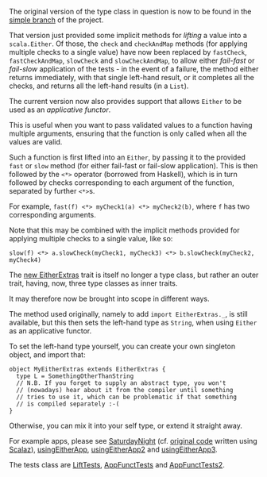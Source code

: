 The original version of the type class in question is now to be found
in the [simple branch](scala-either-extras/tree/simple) of the project.

That version just provided some implicit methods for *lifting* a value
into a `scala.Either`. Of those, the `check` and `checkAndMap` methods
(for applying multiple checks to a single value) have now been
replaced by `fastCheck`, `fastCheckAndMap`, `slowCheck` and
`slowCheckAndMap`, to allow either *fail-fast* or *fail-slow*
application of the tests - in the event of a failure, the method
either returns immediately, with that single left-hand result, or it
completes all the checks, and returns all the left-hand results (in a
`List`).

The current version now also provides support that allows `Either` to be
used as an *applicative functor*.

This is useful when you want to pass validated values to a function
having multiple arguments, ensuring that the function is only called
when all the values are valid.

Such a function is first lifted into an `Either`, by passing it to the
provided `fast` or `slow` method (for either fail-fast or fail-slow
application).  This is then followed by the `<*>` operator (borrowed from
Haskell), which is in turn followed by checks corresponding to each
argument of the function, separated by further `<*>`s.

For example, `fast(f) <*> myCheck1(a) <*> myCheck2(b)`, where `f` has
two corresponding arguments.

Note that this may be combined with the implicit methods provided for
applying multiple checks to a single value, like so:

    slow(f) <*> a.slowCheck(myCheck1, myCheck3) <*> b.slowCheck(myCheck2, myCheck4)

The [new
EitherExtras](scala-either-extras/blob/master/src/main/scala/EitherExtras.scala)
trait is itself no longer a type class, but rather an outer trait,
having, now, three type classes as inner traits.

It may therefore now be brought into scope in different ways.

The method used originally, namely to add `import EitherExtras._`, is
still available, but this then sets the left-hand type as `String`, when
using `Either` as an applicative functor.

To set the left-hand type yourself, you can create your own singleton
object, and import that:

    object MyEitherExtras extends EitherExtras {
      type L = SomethingOtherThanString
      // N.B. If you forget to supply an abstract type, you won't
      // (nowadays) hear about it from the compiler until something
      // tries to use it, which can be problematic if that something
      // is compiled separately :-(
    }

Otherwise, you can mix it into your self type, or extend it straight
away.

For example apps, please see
[SaturdayNight](scala-either-extras/blob/master/src/test/scala/SaturdayNight.scala)
(cf. [original code](https://gist.github.com/1241855) written using
[Scalaz](http://code.google.com/p/scalaz/)),
[usingEitherApp](scala-either-extras/blob/master/src/test/scala/usingEitherApp.scala),
[usingEitherApp2](scala-either-extras/blob/master/src/test/scala/usingEitherApp2.scala)
and
[usingEitherApp3](scala-either-extras/blob/master/src/test/scala/usingEitherApp3.scala).

The tests class are
[LiftTests](scala-either-extras/blob/master/src/test/scala/LiftTests.scala),
[AppFunctTests](scala-either-extras/blob/master/src/test/scala/AppFunctTests.scala)
and
[AppFunctTests2](scala-either-extras/blob/master/src/test/scala/AppFunctTests2.scala).

